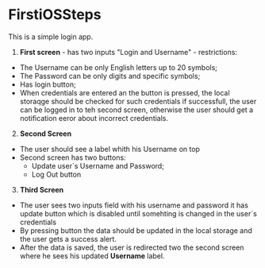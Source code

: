 # FirstiOSSteps
This is a simple login app.

1. **First screen** - has two inputs "Login and Username" - restrictions:
  - The Username can be only English letters up to 20 symbols;
  - The Password can be only digits and specific symbols;
  - Has login button;
  - When credentials are entered an the button is pressed, the local storaqge should be checked for such credentials if successfull, the user can be logged in to teh second screen, otherwise the user should get a notification eeror about incorrect credentials.

2. **Second Screen**
  - The user should see a label whith his Username on top
  - Second screen has two buttons:
    - Update user`s Username and Password;
    - Log Out button

3. **Third Screen**
  - The user sees two inputs field with his username and password it has update button which is disabled until somehting is changed in the user`s credentials
  - By pressing button the data should be updated in the local storage and the user gets a success alert.
  - After the data is saved, the user is redirected two the second screen where he sees his updated **Username** label.
